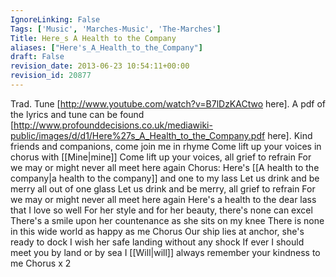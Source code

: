 ```yaml
---
IgnoreLinking: False
Tags: ['Music', 'Marches-Music', 'The-Marches']
Title: Here_s A Health to the Company
aliases: ["Here's_A_Health_to_the_Company"]
draft: False
revision_date: 2013-06-23 10:54:11+00:00
revision_id: 20877
---
```


Trad. Tune [http://www.youtube.com/watch?v=B7lDzKACtwo here].
A pdf of the lyrics and tune can be found [http://www.profounddecisions.co.uk/mediawiki-public/images/d/d1/Here%27s_A_Health_to_the_Company.pdf here]. 
Kind friends and companions, come join me in rhyme
Come lift up your voices in chorus with [[Mine|mine]]
Come lift up your voices, all grief to refrain
For we may or might never all meet here again
Chorus:
Here's [[A health to the company|a health to the company]] and one to my lass
Let us drink and be merry all out of one glass
Let us drink and be merry, all grief to refrain
For we may or might never all meet here again
Here's a health to the dear lass that I love so well
For her style and for her beauty, there's none can excel
There's a smile upon her countenance as she sits on my knee
There is none in this wide world as happy as me
Chorus
Our ship lies at anchor, she's ready to dock
I wish her safe landing without any shock
If ever I should meet you by land or by sea
I [[Will|will]] always remember your kindness to me
Chorus x 2